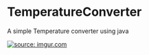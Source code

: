 # TemperatureConverter
A simple Temperature converter using java

<a href="https://imgur.com/3oEwicp"><img src="https://i.imgur.com/3oEwicp.gif" title="source: imgur.com" /></a>

